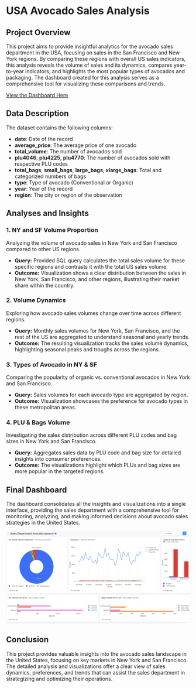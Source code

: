 # USA Avocado Sales Analysis

## Project Overview

This project aims to provide insightful analytics for the avocado sales department in the USA, focusing on sales in the San Francisco and New York regions. By comparing these regions with overall US sales indicators, this analysis reveals the volume of sales and its dynamics, compares year-to-year indicators, and highlights the most popular types of avocados and packaging. The dashboard created for this analysis serves as a comprehensive tool for visualizing these comparisons and trends.

[View the Dashboard Here](http://redash.lab.karpov.courses/public/dashboards/WPi05JdtZSaOiKqUsdSCPSlTrcSaINfllY6aZYQ6?org_slug=default)

## Data Description

The dataset contains the following columns:

- **date**: Date of the record
- **average_price**: The average price of one avocado
- **total_volume**: The number of avocados sold
- **plu4046**, **plu4225**, **plu4770**: The number of avocados sold with respective PLU codes
- **total_bags**, **small_bags**, **large_bags**, **xlarge_bags**: Total and categorized numbers of bags
- **type**: Type of avocado (Conventional or Organic)
- **year**: Year of the record
- **region**: The city or region of the observation

## Analyses and Insights

### 1. NY and SF Volume Proportion

Analyzing the volume of avocado sales in New York and San Francisco compared to other US regions. 

- **Query:** Provided SQL query calculates the total sales volume for these specific regions and contrasts it with the total US sales volume.
- **Outcome:** Visualization shows a clear distribution between the sales in New York, San Francisco, and other regions, illustrating their market share within the country.

### 2. Volume Dynamics

Exploring how avocado sales volumes change over time across different regions.

- **Query:** Monthly sales volumes for New York, San Francisco, and the rest of the US are aggregated to understand seasonal and yearly trends.
- **Outcome:** The resulting visualization tracks the sales volume dynamics, highlighting seasonal peaks and troughs across the regions.

### 3. Types of Avocado in NY & SF

Comparing the popularity of organic vs. conventional avocados in New York and San Francisco.

- **Query:** Sales volumes for each avocado type are aggregated by region.
- **Outcome:** Visualization showcases the preference for avocado types in these metropolitan areas.

### 4. PLU & Bags Volume

Investigating the sales distribution across different PLU codes and bag sizes in New York and San Francisco.

- **Query:** Aggregates sales data by PLU code and bag size for detailed insights into consumer preferences.
- **Outcome:** The visualizations highlight which PLUs and bag sizes are more popular in the targeted regions.

## Final Dashboard

The dashboard consolidates all the insights and visualizations into a single interface, providing the sales department with a comprehensive tool for monitoring, analyzing, and making informed decisions about avocado sales strategies in the United States.

![Sales Department Avocado Research](attachments/Sales_Deparment_avocado_researcj_sc.png)

## Conclusion

This project provides valuable insights into the avocado sales landscape in the United States, focusing on key markets in New York and San Francisco. The detailed analysis and visualizations offer a clear view of sales dynamics, preferences, and trends that can assist the sales department in strategizing and optimizing their operations.
